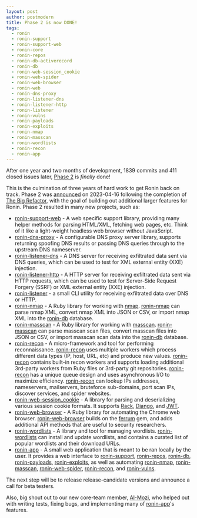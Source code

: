 ```yaml
---
layout: post
author: postmodern
title: Phase 2 is now DONE!
tags:
  - ronin
  - ronin-support
  - ronin-support-web
  - ronin-core
  - ronin-repos
  - ronin-db-activerecord
  - ronin-db
  - ronin-web-session_cookie
  - ronin-web-spider
  - ronin-web-browser
  - ronin-web
  - ronin-dns-proxy
  - ronin-listener-dns
  - ronin-listener-http
  - ronin-listener
  - ronin-vulns
  - ronin-payloads
  - ronin-exploits
  - ronin-nmap
  - ronin-masscan
  - ronin-wordlists
  - ronin-recon
  - ronin-app
---
```


After one year and two months of development, 1839 commits and 411 closed
issues later, [Phase 2] is *finally* done!

This is the culmination of three years of hard work to get Ronin back on track.
Phase 2 was [announced] on 2023-04-16 following the completion of
[The Big Refactor], with the goal of building out additional larger features
for Ronin. Phase 2 resulted in many new projects, such as:

* [ronin-support-web] - A web specific support library, providing many helper
  methods for parsing HTML/XML, fetching web pages, etc. Think of it like a
  light-weight headless web browser without JavaScript.
* [ronin-dns-proxy] - A configurable DNS proxy server library, supports
  returning spoofing DNS results or passing DNS queries through to the upstream
  DNS nameserver.
* [ronin-listener-dns] - A DNS server for receiving exfiltrated data sent via
  DNS queries, which can be used to test for XML external entity (XXE)
  injection.
* [ronin-listener-http] - A HTTP server for receiving exfiltrated data sent via
  HTTP requests, which can be used to test for Server-Side Request
  Forgery (SSRF) or XML external entity (XXE) injection.
* [ronin-listener] - a small CLI utility for receiving exfiltrated data over DNS
  or HTTP.
* [ronin-nmap] - A Ruby library for working with [nmap]. [ronin-nmap] can parse
  nmap XML, convert nmap XML into JSON or CSV, or import nmap XML into the
  [ronin-db] database.
* [ronin-masscan] - A Ruby library for working with [masscan]. [ronin-masscan]
  can parse masscan scan files, convert masscan files into JSON or CSV, or
  import masscan scan data into the [ronin-db] database.
* [ronin-recon] - A micro-framework and tool for performing reconnaissance.
  [ronin-recon] uses multiple workers which process different data types
  (IP, host, URL, etc) and produce new values. [ronin-recon] contains built-in
  recon workers and supports loading additional 3rd-party workers from Ruby
  files or 3rd-party git repositories. [ronin-recon] has a unique queue design
  and uses asynchronous I/O to maximize efficiency. [ronin-recon] can lookup
  IPs addresses, nameservers, mailservers, bruteforce sub-domains, port scan
  IPs, discover services, and spider websites.
* [ronin-web-session_cookie] - A library for parsing and deserializing various
  session cookie formats. It supports [Rack], [Django], and [JWT].
* [ronin-web-browser] - A Ruby library for automating the Chrome web browser.
  [ronin-web-browser] builds on the [ferrum] gem, and adds additional API
  methods that are useful to security researchers.
* [ronin-wordlists] - A library and tool for managing wordlists.
  [ronin-wordlists] can install and update wordlists, and contains a curated
  list of popular wordlists and their download URLs.
* [ronin-app] - A small web application that is meant to be ran locally by the
  user. It provides a web interface to [ronin-support], [ronin-repos],
  [ronin-db], [ronin-payloads], [ronin-exploits], as well as automating
  [ronin-nmap], [ronin-masscan], [ronin-web-spider], [ronin-recon], and
  [ronin-vulns].

The next step will be to release release-candidate versions and announce a call
for beta testers.

Also, big shout out to our new core-team member, [AI-Mozi], who helped out with
writing tests, fixing bugs, and implementing many of [ronin-app]'s features.

[Phase 2]: https://github.com/orgs/ronin-rb/projects/9/views/1
[announced]: /blog/2023/04/16/announcing-phase-2.html
[The Big Refactor]: /blog/2022/12/30/the-big-refactor-is-done.html

[ronin-support-web]: https://github.com/ronin-rb/ronin-support-web#readme
[ronin-dns-proxy]: https://github.com/ronin-rb/ronin-dns-proxy#readme
[ronin-listener-dns]: https://github.com/ronin-rb/ronin-listener-dns#readme
[ronin-listener-http]: https://github.com/ronin-rb/ronin-listener-http#readme
[ronin-listener]: https://github.com/ronin-rb/ronin-listener#readme
[ronin-nmap]: https://github.com/ronin-rb/ronin-nmap#readme
[ronin-masscan]: https://github.com/ronin-rb/ronin-masscan#readme
[ronin-recon]: https://github.com/ronin-rb/ronin-recon#readme
[ronin-web-session_cookie]: https://github.com/ronin-rb/ronin-web-session_cookie#readme
[ronin-web-browser]: https://github.com/ronin-rb/ronin-web-browser#readme
[ronin-wordlists]: https://github.com/ronin-rb/ronin-wordlists#readme
[ronin-app]: https://github.com/ronin-rb/ronin-app#readme

[ronin-support]: https://github.com/ronin-rb/ronin-support#readme
[ronin-repos]: https://github.com/ronin-rb/ronin-repos#readme
[ronin-db]: https://github.com/ronin-rb/ronin-db#readme
[ronin-vulns]: https://github.com/ronin-rb/ronin-vulns#readme
[ronin-payloads]: https://github.com/ronin-rb/ronin-payloads#readme
[ronin-exploits]: https://github.com/ronin-rb/ronin-exploits#readme
[ronin-web-spider]: https://github.com/ronin-rb/ronin-web-spider#readme

[nmap]: https://nmap.org/
[masscan]: https://github.com/robertdavidgraham/masscan#readme
[Rack]: https://github.com/rack/rack#readme
[Django]: https://www.djangoproject.com/
[JWT]: https://jwt.io/
[ferrum]: https://github.com/rubycdp/ferrum#readme

[AI-Mozi]: https://github.com/AI-Mozi
